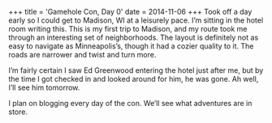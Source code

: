 +++
title = 'Gamehole Con, Day 0'
date = 2014-11-06
+++
Took off a day early so I could get to Madison, WI at a leisurely pace. I’m sitting in the hotel room writing this. This is my first trip to Madison, and my route took me through an interesting set of neighborhoods. The layout is definitely not as easy to navigate as Minneapolis’s, though it had a cozier quality to it. The roads are narrower and twist and turn more.

I’m fairly certain I saw Ed Greenwood entering the hotel just after me, but by the time I got checked in and looked around for him, he was gone. Ah well, I’ll see him tomorrow.

I plan on blogging every day of the con. We’ll see what adventures are in store.